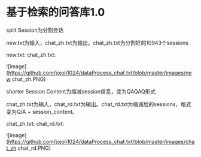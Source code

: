 # 基于检索的问答库1.0

split Session为分割会话

new.txt为输入，chat_zh.txt为输出。chat_zh.txt为分割好的10943个sessions

new.txt: chat_zh.txt:
    
![image](https://github.com/jojoli1024/dataProcess_chat.txt/blob/master/images/new chat_zh.PNG)

shorter Session Content为缩减session信息，变为QAQAQ形式

chat_zh.txt为输入，chat_rd.txt为输出。chat_rd.txt为缩减后的sessions，格式变为Q/A + session_content。

chat_zh.txt: chat_rd.txt:

![image](https://github.com/jojoli1024/dataProcess_chat.txt/blob/master/images/chat_zh chat_rd.PNG)


